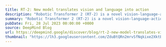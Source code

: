 ```yaml
---
title: RT-2: New model translates vision and language into action
description: "Robotic Transformer 2 (RT-2) is a novel vision-language-action (VLA) model that learns from both web and robotics data, and translates this knowledge into generalised instructions for robotic control."
summary: "Robotic Transformer 2 (RT-2) is a novel vision-language-action (VLA) model that learns from both web and robotics data, and translates this knowledge into generalised instructions for robotic control."
pubDate: Fri, 28 Jul 2023 00:00:00 +0000
source: DeepMind Blog
url: https://deepmind.google/discover/blog/rt-2-new-model-translates-vision-and-language-into-action/
thumbnail: "https://lh3.googleusercontent.com/ZduBtQRn2mrvSfNqkixe2XktBREieIhekS7NcboCn0E76gFVckUwNLZw74EJ5jIndzxbRoCqCY47iW1-eGi5c_JJV1DFyTmkS91vMnRalgT0rih125s=w1200-h630-n-nu"
---
```


